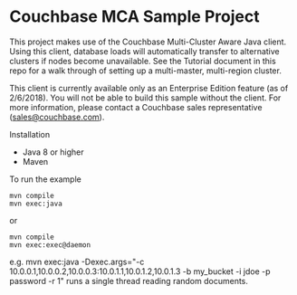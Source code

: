 # Couchbase MCA Sample Project

This project makes use of the Couchbase Multi-Cluster Aware Java client.  Using this client,
database loads will automatically transfer to alternative clusters if nodes become unavailable.  See
the Tutorial document in this repo for a walk through of setting up a multi-master, multi-region
cluster.

This client is currently available only as an Enterprise Edition feature (as of 2/6/2018).  You
will not be able to build this sample without the client.  For more information, please contact
a Couchbase sales representative (<sales@couchbase.com>).

Installation
* Java 8 or higher
* Maven

To run the example

    mvn compile
    mvn exec:java
or

    mvn compile
    mvn exec:exec@daemon

e.g. mvn exec:java -Dexec.args="-c 10.0.0.1,10.0.0.2,10.0.0.3:10.0.1.1,10.0.1.2,10.0.1.3 -b my_bucket -i jdoe -p password -r 1" runs a single thread reading random documents.
      
       
